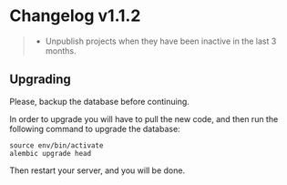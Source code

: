 Changelog v1.1.2
================

> -   Unpublish projects when they have been inactive in the last 3
>     months.

Upgrading
---------

<div class="admonition note">

Please, backup the database before continuing.

</div>

In order to upgrade you will have to pull the new code, and then run the
following command to upgrade the database:

    source env/bin/activate
    alembic upgrade head

Then restart your server, and you will be done.
